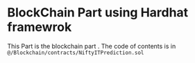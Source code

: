 # BlockChain Part using Hardhat framewrok

This Part is the blockchain part . The code of contents is in ``` @/Blockchain/contracts/NiftyITPrediction.sol```

